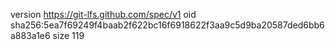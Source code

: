 version https://git-lfs.github.com/spec/v1
oid sha256:5ea7f69249f4baab2f622bc16f6918622f3aa9c5d9ba20587ded6bb6a883a1e6
size 119
